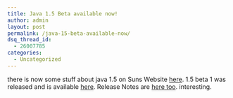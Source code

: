 ```yaml
---
title: Java 1.5 Beta available now!
author: admin
layout: post
permalink: /java-15-beta-available-now/
dsq_thread_id:
  - 26007785
categories:
  - Uncategorized
---
```

there is now some stuff about java 1.5 on Suns Website [here][1]. 1.5 beta 1 was released and is available [here][2]. Release Notes are [here too][3]. interesting.

 [1]: http://java.sun.com/developer/technicalArticles/releases/j2se15/
 [2]: http://java.sun.com/j2se/1.5.0/index.jsp
 [3]: http://java.sun.com/j2se/1.5.0/docs/relnotes/features.html